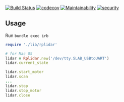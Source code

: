[![Build Status](https://semaphoreci.com/api/v1/yurykotlyarov/rplidar-ruby/branches/master/shields_badge.svg)](https://semaphoreci.com/yurykotlyarov/rplidar-ruby) [![codecov](https://codecov.io/gh/yura/rplidar-ruby/branch/master/graph/badge.svg)](https://codecov.io/gh/yura/rplidar-ruby) [![Maintainability](https://api.codeclimate.com/v1/badges/e0a84f30bd9de18c91a0/maintainability)](https://codeclimate.com/github/yura/rplidar-ruby/maintainability) [![security](https://hakiri.io/github/yura/rplidar-ruby/master.svg)](https://hakiri.io/github/yura/rplidar-ruby/master)

## Usage

Run `bundle exec irb`

```ruby
require './lib/rplidar'

# for Mac OS
lidar = Rplidar.new('/dev/tty.SLAB_USBtoUART')
lidar.current_state

lidar.start_motor
lidar.scan
...
lidar.stop
lidar.stop_motor
lidar.close
```
